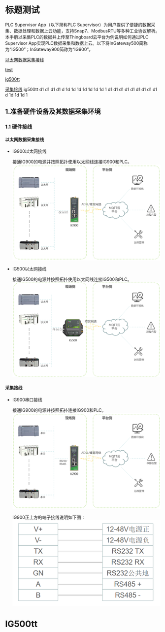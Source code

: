 # 标题测试
PLC Supervisor App（以下简称PLC Supervisor）为用户提供了便捷的数据采集、数据处理和数据上云功能，支持Snap7、ModbusRTU等多种工业协议解析。
本手册以采集PLC的数据并上传至Thingboard云平台为例说明如何通过PLC Supervisor App实现PLC数据采集和数据上云。以下将InGateway500简称为“IG500”；InGateway900简称为“IG900”。

<!-- @import "[TOC]" {cmd="toc" depthFrom=1 depthTo=6 orderedList=false} -->



[以太网数据采集接线](#以太网数据采集接线)

[test](#ig500tt)

<a href="#ig500tt">ig500tt</a>

[采集接线](#jump)
<span id="ig500tt">ig500tt</span>
d1
d1
d1
d1
d
1d
1d
1d
1d
1d
1d
1d
1
d1
d1
d1
d1
d1
d1
d1
d1
d1
d
1d
1d
1d
1

## 1.准备硬件设备及其数据采集环境
### 1.1 硬件接线
#### 以太网数据采集接线
- IG900以太网接线  
  
  接通IG900的电源并按照拓扑使用以太网线连接IG900和PLC。  <br/>
![](images/2020-02-21-14-52-40.png)  

- IG500以太网接线  
  
  接通IG500的电源并按照拓扑使用以太网线连接IG500和PLC。  <br/>
![](images/2020-02-21-14-53-05.png)
#### <a id='jump'>采集接线</a>
- IG900串口接线  

  接通IG900的电源并按照拓扑连接IG900和PLC。  <br/>
![](images/2020-02-21-16-56-55.png)  

  IG900正上方的端子接线说明如下图：  
![](images/2020-01-09-18-47-30.png)  

# IG500tt  
